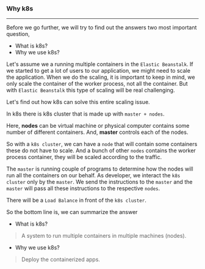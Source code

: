 ### Why k8s

---

Before we go further, we will try to find out the answers two most important question,

- What is k8s?
- Why we use k8s?

Let's assume we a running multiple containers in the `Elastic Beanstalk`. If we started to get a lot of users to our application, we might need to scale the application. When we do the scaling, it is important to keep in mind, we only scale the container of the worker process, not all the container. But with `Elastic Beanstalk` this type of scaling will be real challenging.

Let's find out how k8s can solve this entire scaling issue.

In k8s there is k8s cluster that is made up with `master + nodes`.

Here, **nodes** can be virtual machine or physical computer contains some number of different containers. And, **master** controls each of the nodes.

So with a `k8s cluster`, we can have a `node` that will contain some containers these do not have to scale. And a bunch of other `nodes` contains the worker process container, they will be scaled according to the traffic.

The `master` is running couple of programs to determine how the nodes will run all the containers on our behalf. As developer, we interact the `k8s cluster` only by the `master`. We send the instructions to the `master` and the `master` will pass all these instructions to the respective `nodes`.

There will be a `Load Balance` in front of the `k8s cluster`.

So the bottom line is, we can summarize the answer

- What is k8s?

> A system to run multiple containers in multiple machines (nodes).

- Why we use k8s?

> Deploy the containerized apps.
